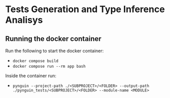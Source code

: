 # Tests Generation and Type Inference Analisys

## Running the docker container

Run the following to start the docker container:

- `docker compose build`
- `docker compose run --rm app bash`

Inside the container run:
- `pynguin --project-path ./<SUBPROJECT>/<FOLDER> --output-path ./pynguin_tests/<SUBPROJECT>/<FOLDER> --module-name <MODULE>`
